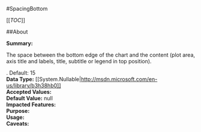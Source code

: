 #SpacingBottom

[[_TOC_]]

##About

**Summary:** <p>The space between the bottom edge of the chart and the content (plot area, axis title and labels, title, subtitle or legend in top position).</p> . Default: 15   
**Data Type:** [[System.Nullable|http://msdn.microsoft.com/en-us/library/b3h38hb0]]  
**Accepted Values:**   
**Default Value:** null  
**Impacted Features:**   
**Purpose:**   
**Usage:**   
**Caveats:**   

